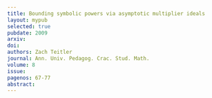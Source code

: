 ```yaml
---
title: Bounding symbolic powers via asymptotic multiplier ideals
layout: mypub
selected: true
pubdate: 2009
arxiv: 
doi: 
authors: Zach Teitler
journal: Ann. Univ. Pedagog. Crac. Stud. Math.
volume: 8
issue:
pagenos: 67-77
abstract:
---
```

